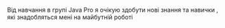 Від навчання в групі Java Pro я очікую здобути нові знання та навички , які знадобляться мені на майбутній роботі